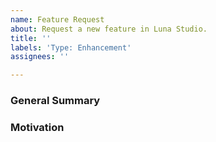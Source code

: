 ```yaml
---
name: Feature Request
about: Request a new feature in Luna Studio.
title: ''
labels: 'Type: Enhancement'
assignees: ''

---
```


<!--
Please ensure that you check the latest version of Luna Studio to see if your feature has been implemented.
-->

### General Summary
<!--
- Describe the feature you are requesting.
-->

### Motivation
<!--
- A description of the motivation for adding this feature to Luna Studio.
- Ideally this would include use-cases that support the feature.
-->
